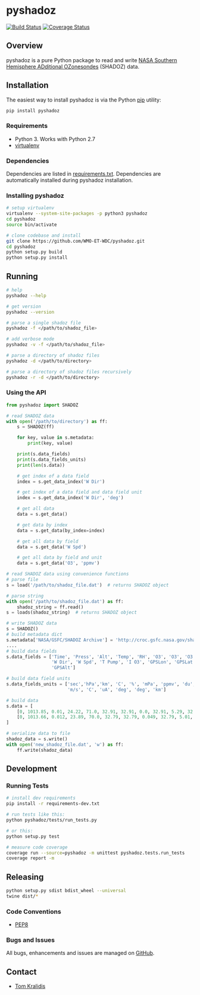 # pyshadoz

[![Build Status](https://travis-ci.org/WMO-ET-WDC/pyshadoz.png)](https://travis-ci.org/WMO-ET-WDC/pyshadoz)
[![Coverage Status](https://coveralls.io/repos/github/WMO-ET-WDC/pyshadoz/badge.svg?branch=master)](https://coveralls.io/github/WMO-ET-WDC/pyshadoz?branch=master)

## Overview

pyshadoz is a pure Python package to read and write [NASA Southern Hemisphere
ADditional OZonesondes](https://tropo.gsfc.nasa.gov/shadoz/) (SHADOZ) data.


## Installation

The easiest way to install pyshadoz is via the Python [pip](https://pip.pypa.io/en/stable/)
utility:

```bash
pip install pyshadoz
```

### Requirements
- Python 3.  Works with Python 2.7
- [virtualenv](https://virtualenv.pypa.io/)

### Dependencies
Dependencies are listed in [requirements.txt](requirements.txt). Dependencies
are automatically installed during pyshadoz installation.

### Installing pyshadoz

```bash
# setup virtualenv
virtualenv --system-site-packages -p python3 pyshadoz
cd pyshadoz
source bin/activate

# clone codebase and install
git clone https://github.com/WMO-ET-WDC/pyshadoz.git
cd pyshadoz
python setup.py build
python setup.py install
```

## Running

```bash
# help
pyshadoz --help

# get version
pyshadoz --version

# parse a single shadoz file
pyshadoz -f </path/to/shadoz_file>

# add verbose mode
pyshadoz -v -f </path/to/shadoz_file>

# parse a directory of shadoz files
pyshadoz -d </path/to/directory>

# parse a directory of shadoz files recursively
pyshadoz -r -d </path/to/directory>
```

### Using the API
```python
from pyshadoz import SHADOZ

# read SHADOZ data
with open('/path/to/directory') as ff:
    s = SHADOZ(ff)

    for key, value in s.metadata:
        print(key, value)

    print(s.data_fields)
    print(s.data_fields_units)
    print(len(s.data))

    # get index of a data field
    index = s.get_data_index('W Dir')

    # get index of a data field and data field unit
    index = s.get_data_index('W Dir', 'deg')

    # get all data
    data = s.get_data()

    # get data by index
    data = s.get_data(by_index=index)

    # get all data by field
    data = s.get_data('W Spd')

    # get all data by field and unit
    data = s.get_data('O3', 'ppmv')

# read SHADOZ data using convenience functions
# parse file
s = load('/path/to/shadoz_file.dat')  # returns SHADOZ object

# parse string
with open('/path/to/shadoz_file.dat') as ff:
    shadoz_string = ff.read()
s = loads(shadoz_string)  # returns SHADOZ object

# write SHADOZ data
s = SHADOZ()
# build metadata dict
s.metadata['NASA/GSFC/SHADOZ Archive'] = 'http://croc.gsfc.nasa.gov/shadoz'
....
# build data fields
s.data_fields = ['Time', 'Press', 'Alt', 'Temp', 'RH', 'O3', 'O3', 'O3',
                 'W Dir', 'W Spd', 'T Pump', 'I O3', 'GPSLon', 'GPSLat',
                 'GPSAlt']

# build data field units
s.data_fields_units = ['sec','hPa','km', 'C', '%', 'mPa', 'ppmv', 'du', 'deg',
                       'm/s', 'C', 'uA', 'deg', 'deg', 'km']

# build data
s.data = [
    [0, 1013.85, 0.01, 24.22, 71.0, 32.91, 32.91, 0.0, 32.91, 5.29, 32.91, 9000.0, -155.049, 19.717, 0.041],
    [0, 1013.66, 0.012, 23.89, 70.0, 32.79, 32.79, 0.049, 32.79, 5.01, 32.79, 9000.0, -155.049, 19.717, 0.045]
]

# serialize data to file
shadoz_data = s.write()
with open('new_shadoz_file.dat', 'w') as ff:
    ff.write(shadoz_data)
```

## Development

### Running Tests

```bash
# install dev requirements
pip install -r requirements-dev.txt

# run tests like this:
python pyshadoz/tests/run_tests.py

# or this:
python setup.py test

# measure code coverage
coverage run --source=pyshadoz -m unittest pyshadoz.tests.run_tests
coverage report -m
```

## Releasing

```bash
python setup.py sdist bdist_wheel --universal
twine dist/*
```

### Code Conventions

* [PEP8](https://www.python.org/dev/peps/pep-0008)

### Bugs and Issues

All bugs, enhancements and issues are managed on [GitHub](https://github.com/WMO-ET-WDC/pyshadoz/issues).

## Contact

* [Tom Kralidis](https://github.com/tomkralidis)
